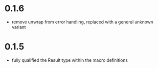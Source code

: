 # 0.1.6
- remove unwrap from error handling, replaced with a general unknown variant

# 0.1.5
- fully qualified the Result type within the macro definitions

